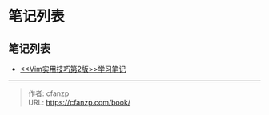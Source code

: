 # 笔记列表


## 笔记列表
- [<<Vim实用技巧第2版>>学习笔记](https://cfanzp.com/book/vim/)


---

> 作者: cfanzp  
> URL: https://cfanzp.com/book/  


